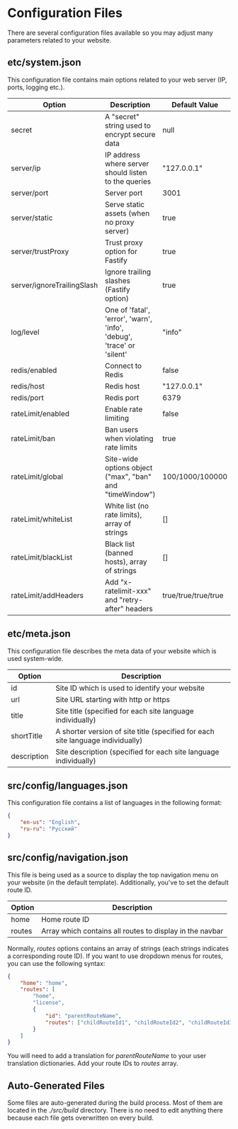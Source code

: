 # Configuration Files

There are several configuration files available so you may adjust many parameters related to your website.

## etc/system.json

This configuration file contains main options related to your web server (IP, ports, logging etc.).

| Option        		     | Description                                                               | Default Value                      |
|----------------------------|---------------------------------------------------------------------------|------------------------------------|
| secret        			 | A "secret" string used to encrypt secure data			                 | null                        		  |
| server/ip     			 | IP address where server should listen <br>to the queries                  | "127.0.0.1"                        |
| server/port   			 | Server port                                                               | 3001                               |
| server/static 		 	 | Serve static assets (when no proxy server)                                | true                               |
| server/trustProxy 		 | Trust proxy option for Fastify		 	                                 | true                               |
| server/ignoreTrailingSlash | Ignore trailing slashes (Fastify option)                                  | true                               |
| log/level     			 | One of 'fatal', 'error', 'warn', 'info', <br>'debug', 'trace' or 'silent' | "info"                             |
| redis/enabled 			 | Connect to Redis                                                          | false							  |
| redis/host    			 | Redis host	                                                             | "127.0.0.1"						  |
| redis/port    			 | Redis port	                                                             | 6379								  |
| rateLimit/enabled			 | Enable rate limiting                                                      | false							  |
| rateLimit/ban			     | Ban users when violating rate limits                                      | true						    	  |
| rateLimit/global		     | Site-wide options object ("max", "ban" and "timeWindow")                  | 100/1000/100000				  	  |
| rateLimit/whiteList        | White list (no rate limits), array of strings       		           		 | []           				  	  |
| rateLimit/blackList        | Black list (banned hosts), array of strings                  			 | []           				  	  |
| rateLimit/addHeaders       | Add "x-ratelimit-xxx" and "retry-after" headers                  		 | true/true/true/true			  	  |

## etc/meta.json

This configuration file describes the meta data of your website which is used system-wide.

| Option      | Description                                                                     |
|-------------|---------------------------------------------------------------------------------|
| id          | Site ID which is used to identify your website                                  |
| url         | Site URL starting with http or https                                            |
| title       | Site title (specified for each site language individually)                      |
| shortTitle  | A shorter version of site title (specified for each site language individually) |
| description | Site description (specified for each site language individually)                |

## src/config/languages.json

This configuration file contains a list of languages in the following format:

```json
{
    "en-us": "English",
    "ru-ru": "Русский"
}
```

## src/config/navigation.json

This file is being used as a source to display the top navigation menu on your website (in the default template). Additionally, you've to set the default route ID.

| Option | Description                                              |
|--------|----------------------------------------------------------|
| home   | Home route ID                                            |
| routes | Array which contains all routes to display in the navbar |

Normally, *routes* options contains an array of strings (each strings indicates a corresponding route ID). If you want to use dropdown menus for routes, you can use the following syntax:

```json
{
	"home": "home",
	"routes": [
		"home",
		"license",
		{
			"id": "parentRouteName",
			"routes": ["childRouteId1", "childRouteId2", "childRouteId3"]
		}
	]
}
```

You will need to add a translation for *parentRouteName* to your user translation dictionaries. Add your route IDs to *routes* array.

## Auto-Generated Files

Some files are auto-generated during the build process. Most of them are located in the *./src/build* directory. There is no need to edit anything there because each file gets overwritten on every build.